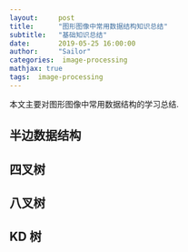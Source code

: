 ```yaml
---
layout:     post
title:      "图形图像中常用数据结构知识总结"
subtitle:   "基础知识总结"
date:       2019-05-25 16:00:00
author:     "Sailor"
categories:  image-processing
mathjax: true
tags:  image-processing
---
```


本文主要对图形图像中常用数据结构的学习总结.

<!-- more -->

## 半边数据结构
## 四叉树
## 八叉树
## KD 树
